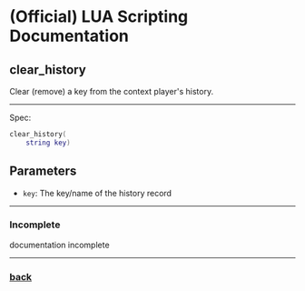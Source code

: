 
# (Official) LUA Scripting Documentation

## clear_history

Clear (remove) a key from the context player's history.

___

Spec:

```lua
clear_history(
	string key)
```

## Parameters

- `key`: The key/name of the history record

___

### Incomplete

documentation incomplete

___

### [back](../history)
